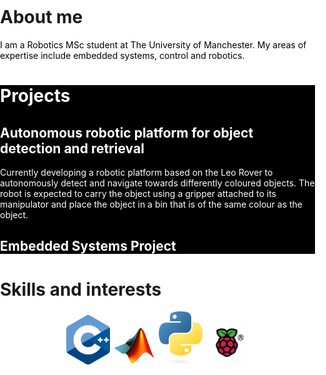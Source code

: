 <html>
<head>
<meta name="viewport" content="width=device-width, initial-scale=1">
  <style>
    .container{
      text-align:center;
    }
    .the_image{
      margin:5px 20px; padding:5px; border: 1px solid white;
    }
    body, html{
      background-color: white;
      margin: 0; padding: 0;
    }
    .myDiv{
      background-color: black; color: white;
    }
  </style>
</head>
  
<body>
  <h1>About me</h1>
  <p style="color:black;">I am a Robotics MSc student at The University of Manchester. My areas of expertise include embedded systems, control and robotics.</p>

  <div class="myDiv">
    <h1>Projects</h1>
    <!-- <p style="font-size:120%;"><b>Autonomous robotic platform for object detection and retrieval</b></p> -->
    <h2><b>Autonomous robotic platform for object detection and retrieval</b></h2>
    <p>Currently developing a robotic platform based on the Leo Rover to autonomously detect and navigate towards differently coloured objects. The robot is expected to carry the object using a gripper attached to its manipulator and place the object in a bin that is of the same colour as the object.</p>
    <h2>Embedded Systems Project</h2>
    
  </div>
  
<h1>Skills and interests</h1>
<div class="container">
  <img src="cpp_logo.png" style="width:70px; height:auto">
  <img src="matlab_logo.png" style="width:70px; height:auto">
  <img src="python-logo-only.png" style="width:70px; height:auto">
  <img src="Raspberry-Pi-Symbol.png" style="width:70px; height:auto">
</div>




</body>

</html>
